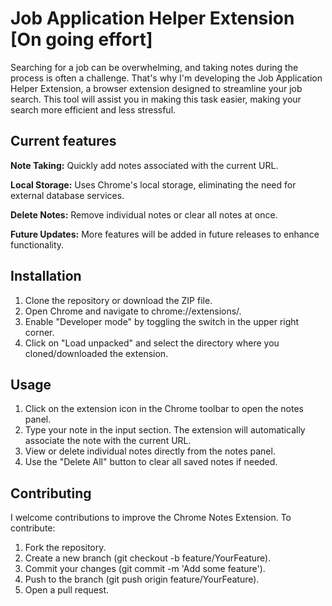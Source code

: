 # Job Application Helper Extension [On going effort]

Searching for a job can be overwhelming, and taking notes during the process is often a challenge. That's why I'm developing the Job Application Helper Extension, a browser extension designed to streamline your job search. This tool will assist you in making this task easier, making your search more efficient and less stressful.

## Current features

**Note Taking:** Quickly add notes associated with the current URL.

**Local Storage:** Uses Chrome's local storage, eliminating the need for external database services.

**Delete Notes:** Remove individual notes or clear all notes at once.

**Future Updates:** More features will be added in future releases to enhance functionality.


## Installation

1. Clone the repository or download the ZIP file.
2. Open Chrome and navigate to chrome://extensions/.
3. Enable "Developer mode" by toggling the switch in the upper right corner.
4. Click on "Load unpacked" and select the directory where you cloned/downloaded the extension.


## Usage
1. Click on the extension icon in the Chrome toolbar to open the notes panel.
2. Type your note in the input section. The extension will automatically associate the note with the current URL.
3. View or delete individual notes directly from the notes panel.
4. Use the "Delete All" button to clear all saved notes if needed.


## Contributing
I welcome contributions to improve the Chrome Notes Extension. To contribute:

1. Fork the repository.
2. Create a new branch (git checkout -b feature/YourFeature).
3. Commit your changes (git commit -m 'Add some feature').
4. Push to the branch (git push origin feature/YourFeature).
5. Open a pull request.